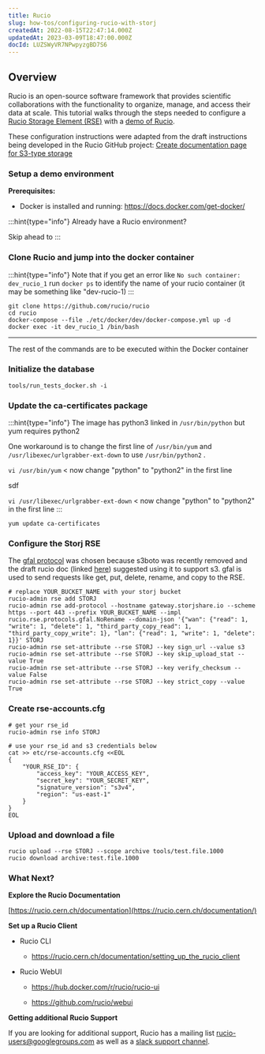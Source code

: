 ```yaml
---
title: Rucio
slug: how-tos/configuring-rucio-with-storj
createdAt: 2022-08-15T22:47:14.000Z
updatedAt: 2023-03-09T18:47:00.000Z
docId: LUZSWyVR7NPwpyzgBD7S6
---
```


## Overview

Rucio is an open-source software framework that provides scientific collaborations with the functionality to organize, manage, and access their data at scale. This tutorial walks through the steps needed to configure a [Rucio Storage Element (RSE)](https://rucio.cern.ch/documentation/rucio_storage_element) with a [demo of Rucio](https://rucio.cern.ch/documentation/setting_up_demo/).

These configuration instructions were adapted from the draft instructions being developed in the Rucio GitHub project: [Create documentation page for S3-type storage](https://github.com/rucio/rucio/issues/5450)

### Setup a demo environment

**Prerequisites:**

*   Docker is installed and running: <https://docs.docker.com/get-docker/>

:::hint{type="info"}
Already have a Rucio environment?

Skip ahead to [](docId\:LUZSWyVR7NPwpyzgBD7S6)&#x20;
:::

### Clone Rucio and jump into the docker container

:::hint{type="info"}
Note that if you get an error like `No such container: dev_rucio_1` run `docker ps`  to identify the name of your rucio container (it may be something like "dev-rucio-1)
:::

```console
git clone https://github.com/rucio/rucio
cd rucio
docker-compose --file ./etc/docker/dev/docker-compose.yml up -d
docker exec -it dev_rucio_1 /bin/bash
```

***

The rest of the commands are to be executed within the Docker container

### Initialize the database

```console
tools/run_tests_docker.sh -i
```

### Update the ca-certificates package

:::hint{type="info"}
The image has python3 linked in `/usr/bin/python`  but yum requires python2



One workaround is to change the first line of `/usr/bin/yum`  and `/usr/libexec/urlgrabber-ext-down`&#x20;&#x20;to use `/usr/bin/python2` .&#x20;



`vi /usr/bin/yum` < now change "python" to "python2" in the first line

sdf

`vi /usr/libexec/urlgrabber-ext-down` < now change "python" to "python2" in the first line
:::

```console
yum update ca-certificates
```

### Configure the Storj RSE

The [gfal protocol](https://github.com/rucio/rucio/blob/master/lib/rucio/rse/protocols/gfal.py) was chosen because s3boto was recently removed and the draft rucio doc (linked [here](https://github.com/rucio/rucio/issues/5450)) suggested using it to support s3. gfal is used to send requests like get, put, delete, rename, and copy to the RSE.

```console
# replace YOUR_BUCKET_NAME with your storj bucket
rucio-admin rse add STORJ
rucio-admin rse add-protocol --hostname gateway.storjshare.io --scheme https --port 443 --prefix YOUR_BUCKET_NAME --impl rucio.rse.protocols.gfal.NoRename --domain-json '{"wan": {"read": 1, "write": 1, "delete": 1, "third_party_copy_read": 1, "third_party_copy_write": 1}, "lan": {"read": 1, "write": 1, "delete": 1}}' STORJ
rucio-admin rse set-attribute --rse STORJ --key sign_url --value s3
rucio-admin rse set-attribute --rse STORJ --key skip_upload_stat --value True
rucio-admin rse set-attribute --rse STORJ --key verify_checksum --value False
rucio-admin rse set-attribute --rse STORJ --key strict_copy --value True
```

### Create rse-accounts.cfg

```console
# get your rse_id
rucio-admin rse info STORJ

# use your rse_id and s3 credentials below
cat >> etc/rse-accounts.cfg <<EOL
{
    "YOUR_RSE_ID": {
        "access_key": "YOUR_ACCESS_KEY",
        "secret_key": "YOUR_SECRET_KEY",
        "signature_version": "s3v4",
        "region": "us-east-1"
    }
}
EOL
```

### Upload and download a file

```console
rucio upload --rse STORJ --scope archive tools/test.file.1000
rucio download archive:test.file.1000
```

### What Next?

**Explore the Rucio Documentation**

[https://rucio.cern.ch/documentation](https://rucio.cern.ch/documentation/)

**Set up a Rucio Client**

*   Rucio CLI
    *   <https://rucio.cern.ch/documentation/setting_up_the_rucio_client>

*   Rucio WebUI
    *   <https://hub.docker.com/r/rucio/rucio-ui>

    *   <https://github.com/rucio/webui>

**Getting additional Rucio Support**

If you are looking for additional support, Rucio has a mailing list [rucio-users@googlegroups.com]() as well as a [slack support channel](https://rucio.slack.com/messages/#support).

